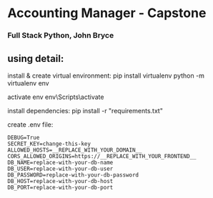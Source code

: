 # Accounting Manager - Capstone
### Full Stack Python, John Bryce

## using detail:
install & create virtual environment:
pip install virtualenv
python -m virtualenv env

activate env
env\Scripts\activate

install dependencies:
pip install -r "requirements.txt"

create .env file:
```
DEBUG=True
SECRET_KEY=change-this-key
ALLOWED_HOSTS=__REPLACE_WITH_YOUR_DOMAIN__
CORS_ALLOWED_ORIGINS=https://__REPLACE_WITH_YOUR_FRONTEND__
DB_NAME=replace-with-your-db-name
DB_USER=replace-with-your-db-user
DB_PASSWORD=replace-with-your-db-password
DB_HOST=replace-with-your-db-host
DB_PORT=replace-with-your-db-port
```